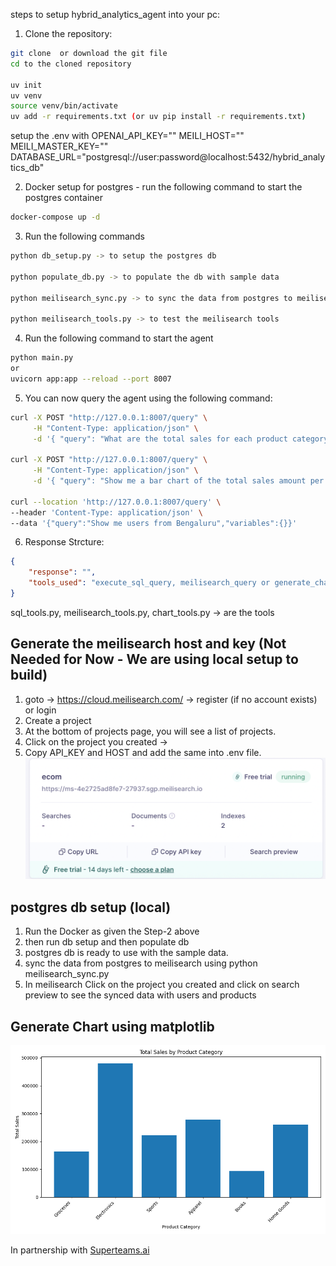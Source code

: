 steps to setup hybrid_analytics_agent into your pc:
1. Clone the repository:
```bash
git clone  or download the git file
cd to the cloned repository

uv init
uv venv
source venv/bin/activate
uv add -r requirements.txt (or uv pip install -r requirements.txt)
```
setup the .env with 
OPENAI_API_KEY=""
MEILI_HOST=""
MEILI_MASTER_KEY=""
DATABASE_URL="postgresql://user:password@localhost:5432/hybrid_analytics_db"

2. Docker setup for postgres - run the following command to start the postgres container
```bash
docker-compose up -d
```

3. Run the following commands
```bash
python db_setup.py -> to setup the postgres db

python populate_db.py -> to populate the db with sample data

python meilisearch_sync.py -> to sync the data from postgres to meilisearch

python meilisearch_tools.py -> to test the meilisearch tools

```

4. Run the following command to start the agent
```bash
python main.py 
or
uvicorn app:app --reload --port 8007
```

5. You can now query the agent using the following command:
```bash
curl -X POST "http://127.0.0.1:8007/query" \
     -H "Content-Type: application/json" \
     -d '{ "query": "What are the total sales for each product category?" }'

curl -X POST "http://127.0.0.1:8007/query" \
     -H "Content-Type: application/json" \
     -d '{ "query": "Show me a bar chart of the total sales amount per product category for the last 6 months." }'

curl --location 'http://127.0.0.1:8007/query' \
--header 'Content-Type: application/json' \
--data '{"query":"Show me users from Bengaluru","variables":{}}'
```
6. Response Strcture:
```json
{
    "response": "",
    "tools_used": "execute_sql_query, meilisearch_query or generate_chart",
}
```
sql_tools.py, meilisearch_tools.py, chart_tools.py -> are the tools


## Generate the meilisearch host and key (Not Needed for Now - We are using local setup to build)
1. goto -> https://cloud.meilisearch.com/ -> register (if no account exists) or login
2. Create a project
3. At the bottom of projects page, you will see a list of projects.
4. Click on the project you created -> 
5. Copy API_KEY and HOST and add the same into .env file.
![alt text](image.png)

## postgres db setup (local)
1. Run the Docker as given the Step-2 above
2. then run db setup and then populate db 
3. postgres db is ready to use with the sample data.
4. sync the data from postgres to meilisearch using python meilisearch_sync.py
5. In meilisearch Click on the project you created and click on search preview to see the synced data with users and products


## Generate Chart using matplotlib
![alt text](./charts/chart_20250805_232053.png)

In partnership with [Superteams.ai](https://www.superteams.ai)